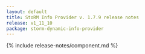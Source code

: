 ```yaml
---
layout: default
title: StoRM Info Provider v. 1.7.9 release notes
release: v1_11_10
package: storm-dynamic-info-provider
---
```


{% include release-notes/component.md %}
